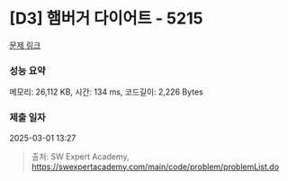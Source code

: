# [D3] 햄버거 다이어트 - 5215 

[문제 링크](https://swexpertacademy.com/main/code/problem/problemDetail.do?contestProbId=AWT-lPB6dHUDFAVT) 

### 성능 요약

메모리: 26,112 KB, 시간: 134 ms, 코드길이: 2,226 Bytes

### 제출 일자

2025-03-01 13:27



> 출처: SW Expert Academy, https://swexpertacademy.com/main/code/problem/problemList.do